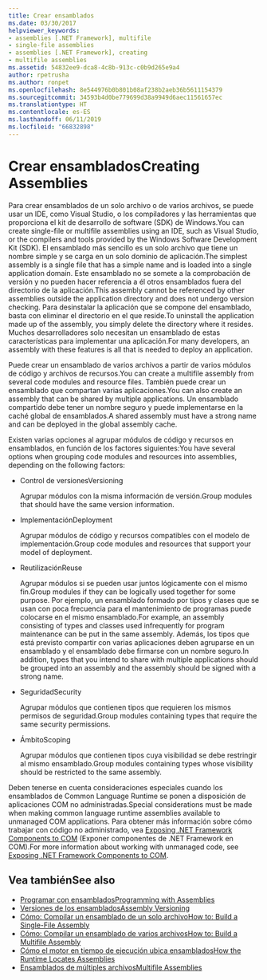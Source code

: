 ```yaml
---
title: Crear ensamblados
ms.date: 03/30/2017
helpviewer_keywords:
- assemblies [.NET Framework], multifile
- single-file assemblies
- assemblies [.NET Framework], creating
- multifile assemblies
ms.assetid: 54832ee9-dca8-4c8b-913c-c0b9d265e9a4
author: rpetrusha
ms.author: ronpet
ms.openlocfilehash: 8e544976b0b801b08af238b2aeb36b5611154379
ms.sourcegitcommit: 34593b4d0be779699d38a9949d6aec11561657ec
ms.translationtype: HT
ms.contentlocale: es-ES
ms.lasthandoff: 06/11/2019
ms.locfileid: "66832898"
---
```

# <a name="creating-assemblies"></a><span data-ttu-id="76730-102">Crear ensamblados</span><span class="sxs-lookup"><span data-stu-id="76730-102">Creating Assemblies</span></span>

<span data-ttu-id="76730-103">Para crear ensamblados de un solo archivo o de varios archivos, se puede usar un IDE, como Visual Studio, o los compiladores y las herramientas que proporciona el kit de desarrollo de software (SDK) de Windows.</span><span class="sxs-lookup"><span data-stu-id="76730-103">You can create single-file or multifile assemblies using an IDE, such as Visual Studio, or the compilers and tools provided by the Windows Software Development Kit (SDK).</span></span> <span data-ttu-id="76730-104">El ensamblado más sencillo es un solo archivo que tiene un nombre simple y se carga en un solo dominio de aplicación.</span><span class="sxs-lookup"><span data-stu-id="76730-104">The simplest assembly is a single file that has a simple name and is loaded into a single application domain.</span></span> <span data-ttu-id="76730-105">Este ensamblado no se somete a la comprobación de versión y no pueden hacer referencia a él otros ensamblados fuera del directorio de la aplicación.</span><span class="sxs-lookup"><span data-stu-id="76730-105">This assembly cannot be referenced by other assemblies outside the application directory and does not undergo version checking.</span></span> <span data-ttu-id="76730-106">Para desinstalar la aplicación que se compone del ensamblado, basta con eliminar el directorio en el que reside.</span><span class="sxs-lookup"><span data-stu-id="76730-106">To uninstall the application made up of the assembly, you simply delete the directory where it resides.</span></span> <span data-ttu-id="76730-107">Muchos desarrolladores solo necesitan un ensamblado de estas características para implementar una aplicación.</span><span class="sxs-lookup"><span data-stu-id="76730-107">For many developers, an assembly with these features is all that is needed to deploy an application.</span></span>

<span data-ttu-id="76730-108">Puede crear un ensamblado de varios archivos a partir de varios módulos de código y archivos de recursos.</span><span class="sxs-lookup"><span data-stu-id="76730-108">You can create a multifile assembly from several code modules and resource files.</span></span> <span data-ttu-id="76730-109">También puede crear un ensamblado que compartan varias aplicaciones.</span><span class="sxs-lookup"><span data-stu-id="76730-109">You can also create an assembly that can be shared by multiple applications.</span></span> <span data-ttu-id="76730-110">Un ensamblado compartido debe tener un nombre seguro y puede implementarse en la caché global de ensamblados.</span><span class="sxs-lookup"><span data-stu-id="76730-110">A shared assembly must have a strong name and can be deployed in the global assembly cache.</span></span>

<span data-ttu-id="76730-111">Existen varias opciones al agrupar módulos de código y recursos en ensamblados, en función de los factores siguientes:</span><span class="sxs-lookup"><span data-stu-id="76730-111">You have several options when grouping code modules and resources into assemblies, depending on the following factors:</span></span>

- <span data-ttu-id="76730-112">Control de versiones</span><span class="sxs-lookup"><span data-stu-id="76730-112">Versioning</span></span>

     <span data-ttu-id="76730-113">Agrupar módulos con la misma información de versión.</span><span class="sxs-lookup"><span data-stu-id="76730-113">Group modules that should have the same version information.</span></span>

- <span data-ttu-id="76730-114">Implementación</span><span class="sxs-lookup"><span data-stu-id="76730-114">Deployment</span></span>

     <span data-ttu-id="76730-115">Agrupar módulos de código y recursos compatibles con el modelo de implementación.</span><span class="sxs-lookup"><span data-stu-id="76730-115">Group code modules and resources that support your model of deployment.</span></span>

- <span data-ttu-id="76730-116">Reutilización</span><span class="sxs-lookup"><span data-stu-id="76730-116">Reuse</span></span>

     <span data-ttu-id="76730-117">Agrupar módulos si se pueden usar juntos lógicamente con el mismo fin.</span><span class="sxs-lookup"><span data-stu-id="76730-117">Group modules if they can be logically used together for some purpose.</span></span> <span data-ttu-id="76730-118">Por ejemplo, un ensamblado formado por tipos y clases que se usan con poca frecuencia para el mantenimiento de programas puede colocarse en el mismo ensamblado.</span><span class="sxs-lookup"><span data-stu-id="76730-118">For example, an assembly consisting of types and classes used infrequently for program maintenance can be put in the same assembly.</span></span> <span data-ttu-id="76730-119">Además, los tipos que está previsto compartir con varias aplicaciones deben agruparse en un ensamblado y el ensamblado debe firmarse con un nombre seguro.</span><span class="sxs-lookup"><span data-stu-id="76730-119">In addition, types that you intend to share with multiple applications should be grouped into an assembly and the assembly should be signed with a strong name.</span></span>

- <span data-ttu-id="76730-120">Seguridad</span><span class="sxs-lookup"><span data-stu-id="76730-120">Security</span></span>

     <span data-ttu-id="76730-121">Agrupar módulos que contienen tipos que requieren los mismos permisos de seguridad.</span><span class="sxs-lookup"><span data-stu-id="76730-121">Group modules containing types that require the same security permissions.</span></span>

- <span data-ttu-id="76730-122">Ámbito</span><span class="sxs-lookup"><span data-stu-id="76730-122">Scoping</span></span>

     <span data-ttu-id="76730-123">Agrupar módulos que contienen tipos cuya visibilidad se debe restringir al mismo ensamblado.</span><span class="sxs-lookup"><span data-stu-id="76730-123">Group modules containing types whose visibility should be restricted to the same assembly.</span></span>

<span data-ttu-id="76730-124">Deben tenerse en cuenta consideraciones especiales cuando los ensamblados de Common Language Runtime se ponen a disposición de aplicaciones COM no administradas.</span><span class="sxs-lookup"><span data-stu-id="76730-124">Special considerations must be made when making common language runtime assemblies available to unmanaged COM applications.</span></span> <span data-ttu-id="76730-125">Para obtener más información sobre cómo trabajar con código no administrado, vea [Exposing .NET Framework Components to COM](../../../docs/framework/interop/exposing-dotnet-components-to-com.md) (Exponer componentes de .NET Framework en COM).</span><span class="sxs-lookup"><span data-stu-id="76730-125">For more information about working with unmanaged code, see [Exposing .NET Framework Components to COM](../../../docs/framework/interop/exposing-dotnet-components-to-com.md).</span></span>

## <a name="see-also"></a><span data-ttu-id="76730-126">Vea también</span><span class="sxs-lookup"><span data-stu-id="76730-126">See also</span></span>

- [<span data-ttu-id="76730-127">Programar con ensamblados</span><span class="sxs-lookup"><span data-stu-id="76730-127">Programming with Assemblies</span></span>](../../../docs/framework/app-domains/programming-with-assemblies.md)
- [<span data-ttu-id="76730-128">Versiones de los ensamblados</span><span class="sxs-lookup"><span data-stu-id="76730-128">Assembly Versioning</span></span>](../../../docs/framework/app-domains/assembly-versioning.md)
- [<span data-ttu-id="76730-129">Cómo: Compilar un ensamblado de un solo archivo</span><span class="sxs-lookup"><span data-stu-id="76730-129">How to: Build a Single-File Assembly</span></span>](../../../docs/framework/app-domains/how-to-build-a-single-file-assembly.md)
- [<span data-ttu-id="76730-130">Cómo: Compilar un ensamblado de varios archivos</span><span class="sxs-lookup"><span data-stu-id="76730-130">How to: Build a Multifile Assembly</span></span>](../../../docs/framework/app-domains/how-to-build-a-multifile-assembly.md)
- [<span data-ttu-id="76730-131">Cómo el motor en tiempo de ejecución ubica ensamblados</span><span class="sxs-lookup"><span data-stu-id="76730-131">How the Runtime Locates Assemblies</span></span>](../../../docs/framework/deployment/how-the-runtime-locates-assemblies.md)
- [<span data-ttu-id="76730-132">Ensamblados de múltiples archivos</span><span class="sxs-lookup"><span data-stu-id="76730-132">Multifile Assemblies</span></span>](../../../docs/framework/app-domains/multifile-assemblies.md)
